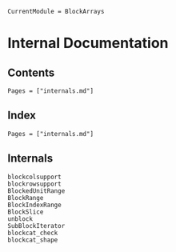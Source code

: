 ```@meta
CurrentModule = BlockArrays
```

# Internal Documentation

## Contents

```@contents
Pages = ["internals.md"]
```

## Index

```@index
Pages = ["internals.md"]
```

## Internals

```@docs
blockcolsupport
blockrowsupport
BlockedUnitRange
BlockRange
BlockIndexRange
BlockSlice
unblock
SubBlockIterator
blockcat_check
blockcat_shape
```
